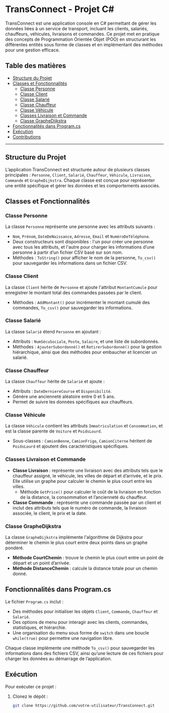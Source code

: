 # TransConnect - Projet C#

TransConnect est une application console en C# permettant de gérer les données liées à un service de transport, incluant les clients, salariés, chauffeurs, véhicules, livraisons et commandes. Ce projet met en pratique des concepts de Programmation Orientée Objet (POO) en structurant les différentes entités sous forme de classes et en implémentant des méthodes pour une gestion efficace.

## Table des matières
- [Structure du Projet](#structure-du-projet)
- [Classes et Fonctionnalités](#classes-et-fonctionnalités)
  - [Classe Personne](#classe-personne)
  - [Classe Client](#classe-client)
  - [Classe Salarié](#classe-salarié)
  - [Classe Chauffeur](#classe-chauffeur)
  - [Classe Véhicule](#classe-véhicule)
  - [Classes Livraison et Commande](#classes-livraison-et-commande)
  - [Classe GrapheDijkstra](#classe-graphedijkstra)
- [Fonctionnalités dans Program.cs](#fonctionnalités-dans-programcs)
- [Exécution](#exécution)
- [Contributions](#contributions)

---

## Structure du Projet
L’application TransConnect est structurée autour de plusieurs classes principales : `Personne`, `Client`, `Salarié`, `Chauffeur`, `Véhicule`, `Livraison`, `Commande` et `GrapheDijkstra`. Chaque classe est conçue pour représenter une entité spécifique et gérer les données et les comportements associés.

## Classes et Fonctionnalités

### Classe Personne
La classe `Personne` représente une personne avec les attributs suivants :
- `Nom`, `Prénom`, `DateDeNaissance`, `Adresse`, `Email` et `NuméroDeTéléphone`.
- Deux constructeurs sont disponibles : l'un pour créer une personne avec tous les attributs, et l'autre pour charger les informations d’une personne à partir d’un fichier CSV basé sur son nom.
- Méthodes : `ToString()` pour afficher le nom de la personne, `To_csv()` pour sauvegarder les informations dans un fichier CSV.

### Classe Client
La classe `Client` hérite de `Personne` et ajoute l'attribut `MontantCumule` pour enregistrer le montant total des commandes passées par le client.
- Méthodes : `AddMontant()` pour incrémenter le montant cumulé des commandes, `To_csv()` pour sauvegarder les informations.

### Classe Salarié
La classe `Salarié` étend `Personne` en ajoutant :
- Attributs : `NumSécuSociale`, `Poste`, `Salaire`, et une liste de subordonnés.
- Méthodes : `AjouterSubordonné()` et `RetirerSubordonné()` pour la gestion hiérarchique, ainsi que des méthodes pour embaucher et licencier un salarié.

### Classe Chauffeur
La classe `Chauffeur` hérite de `Salarié` et ajoute :
- Attributs : `DateDerniereCourse` et `Disponibilité`.
- Génère une ancienneté aléatoire entre 0 et 5 ans.
- Permet de suivre les données spécifiques aux chauffeurs.

### Classe Véhicule
La classe `Véhicule` contient les attributs `Immatriculation` et `Consommation`, et est la classe parente de `Voiture` et `PoidsLourd`.
- Sous-classes : `CamionBenne`, `CamionFrigo`, `CamionCiterne` héritent de `PoidsLourd` et ajoutent des caractéristiques spécifiques.

### Classes Livraison et Commande

- **Classe Livraison** : représente une livraison avec des attributs tels que le chauffeur assigné, le véhicule, les villes de départ et d’arrivée, et le prix. Elle utilise un graphe pour calculer le chemin le plus court entre les villes.
  - Méthode `GetPrice()` pour calculer le coût de la livraison en fonction de la distance, la consommation et l’ancienneté du chauffeur.
- **Classe Commande** : représente une commande passée par un client et inclut des attributs tels que le numéro de commande, la livraison associée, le client, le prix et la date.

### Classe GrapheDijkstra
La classe `GrapheDijkstra` implémente l'algorithme de Dijkstra pour déterminer le chemin le plus court entre deux points dans un graphe pondéré.
- **Méthode CourtChemin** : trouve le chemin le plus court entre un point de départ et un point d’arrivée.
- **Méthode DistanceChemin** : calcule la distance totale pour un chemin donné.

## Fonctionnalités dans Program.cs
Le fichier `Program.cs` inclut :
- Des méthodes pour initialiser les objets `Client`, `Commande`, `Chauffeur` et `Salarié`.
- Des options de menu pour interagir avec les clients, commandes, statistiques, et hiérarchie.
- Une organisation du menu sous forme de `switch` dans une boucle `while(true)` pour permettre une navigation libre.

Chaque classe implémente une méthode `To_csv()` pour sauvegarder les informations dans des fichiers CSV, ainsi qu’une lecture de ces fichiers pour charger les données au démarrage de l’application.

## Exécution
Pour exécuter ce projet :
1. Clonez le dépôt : 
   ```bash
   git clone https://github.com/votre-utilisateur/TransConnect.git
